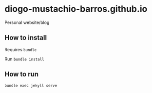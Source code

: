 # diogo-mustachio-barros.github.io
Personal website/blog

## How to install
Requires `bundle`

Run `bundle install`

## How to run
`bundle exec jekyll serve`
